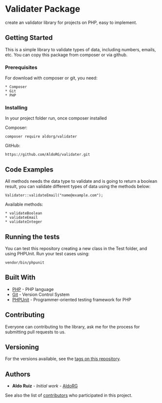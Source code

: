 # Validater Package

create an validator library for projects on PHP, easy to implement.

## Getting Started

This is a simple library to validate types of data, including numbers, emails, etc.
You can copy this package from composer or via github.

### Prerequisites

For download with composer or git, you need:

```
* Composer
* Git
* PHP
```

### Installing

In your project folder run, once composer installed

Composer:

```
composer require aldorg/validater
```

GitHub:
```
https://github.com/AldoRG/validater.git
```

## Code Examples

All methods needs the data type to validate and is going to return a boolean result, you can validate different types of data using the methods below:

```
Validater::validateEmail("name@example.com");
```

Available methods:

```
* validateBoolean
* validateEmail
* validateInteger
```

## Running the tests

You can test this repository creating a new class in the Test folder, and using PHPUnit. Run your test cases using:

```
vendor/bin/phpunit
```

## Built With

* [PHP](http://php.net/) - PHP language
* [Git](https://git-scm.com/) - Version Control System
* [PHPUnit](https://phpunit.de/) - Programmer-oriented testing framework for PHP

## Contributing

Everyone can contributing to the library, ask me for the process for submitting pull requests to us.

## Versioning

For the versions available, see the [tags on this repository](https://github.com/AldoRG/validater/tags). 

## Authors

* **Aldo Ruiz** - *Initial work* - [AldoRG](https://github.com/AldoRG/)

See also the list of [contributors](https://github.com/AldoRG/validater/contributors) who participated in this project.
